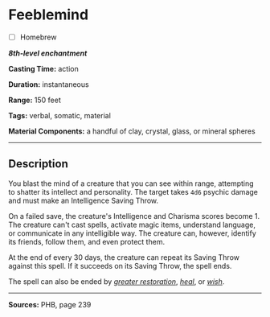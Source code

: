 # Feeblemind

- [ ] Homebrew

***8th-level enchantment***

**Casting Time:** action

**Duration:** instantaneous

**Range:** 150 feet

**Tags:** verbal, somatic, material

**Material Components:** a handful of clay, crystal, glass, or mineral spheres

---

## Description
You blast the mind of a creature that you can see within range, attempting to shatter its intellect and personality.
The target takes `4d6` psychic damage and must make an Intelligence Saving Throw.

On a failed save, the creature's Intelligence and Charisma scores become 1.
The creature can't cast spells, activate magic items, understand language, or communicate in any intelligible way.
The creature can, however, identify its friends, follow them, and even protect them.

At the end of every 30 days, the creature can repeat its Saving Throw against this spell.
If it succeeds on its Saving Throw, the spell ends.

The spell can also be ended by [*greater restoration*](./greater-restoration), [*heal*](./heal), or [*wish*](./wish).

---

**Sources:** PHB, page 239

